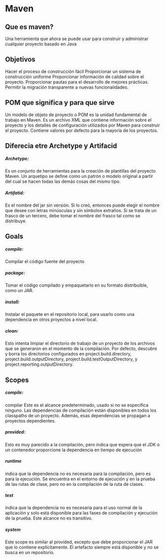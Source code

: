 # Maven

## Que es maven?
Una herramienta que ahora se puede usar para construir y administrar cualquier proyecto basado en Java

## Objetivos
Hacer el proceso de construcción fácil
Proporcionar un sistema de construcción uniforme
Proporcionar información de calidad sobre el proyecto.
Proporcionar pautas para el desarrollo de mejores prácticas.
Permitir la migración transparente a nuevas funcionalidades.



## POM que significa y para que sirve
Un modelo de objeto de proyecto o POM es la unidad fundamental de trabajo en Maven. Es un archivo XML que contiene información 
sobre el proyecto y los detalles de configuración utilizados por Maven para construir el proyecto. Contiene valores por defecto
para la mayoría de los proyectos.



## Diferecia etre Archetype y Artifacid
##### Archetype: 
Es un conjunto de herramientas para la creación de plantillas del proyecto Maven. Un arquetipo se define como un patrón 
o modelo original a partir del cual se hacen todas las demás cosas del mismo tipo.

##### Artifatid: 
Es el nombre del jar sin versión. Si lo creó, entonces puede elegir el nombre que desee con letras minúsculas y sin 
símbolos extraños. Si se trata de un frasco de un tercero, debe tomar el nombre del frasco tal como se distribuye.



## Goals
##### compile: 
Compilar el código fuente del proyecto
##### package: 
Tomar el código compilado y empaquetarlo en su formato distribuible, como un JAR.
##### install: 
Instalar el paquete en el repositorio local, para usarlo como una dependencia en otros proyectos a nivel local.
##### clean: 
Esto intenta limpiar el directorio de trabajo de un proyecto de los archivos que se generaron en el momento de la compilación. 
Por defecto, descubre y borra los directorios configurados en project.build.directory, project.build.outputDirectory,
project.build.testOutputDirectory,
y project.reporting.outputDirectory.




## Scopes
##### compile:
compilar Este es el alcance predeterminado, usado si no se especifica ninguno. Las dependencias de compilación están disponibles
en todos los classpaths de un proyecto. Además, esas dependencias se propagan a proyectos dependientes.

##### provided:
Esto es muy parecido a la compilación, pero indica que espera que el JDK o un contenedor proporcione la dependencia en tiempo de 
ejecución

##### runtime
indica que la dependencia no es necesaria para la compilación, pero es para la ejecución. Se encuentra en el entorno de ejecución 
y en la prueba de las rutas de clase, pero no en la compilación de la ruta de clases.

##### test
indica que la dependencia no es necesaria para el uso normal de la aplicación y solo está disponible para las fases de
compilación y ejecución de la prueba. Este alcance no es transitivo.

##### system
Este scope es similar al provided, excepto que debe proporcionar el JAR que lo contiene explícitamente. El artefacto 
siempre está disponible y no se busca en un repositorio.

